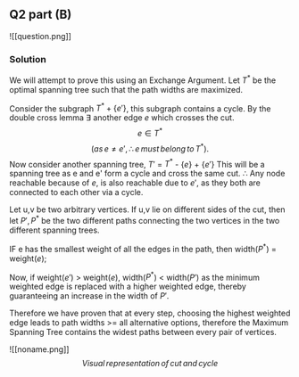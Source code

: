 
## Q2 part (B)
![[question.png]]
### Solution

We will attempt to prove this using an Exchange Argument. 
Let $T^*$ be the optimal spanning tree such that the path widths are maximized.

  
Consider the subgraph $T^*+\{e'\}$, this subgraph contains a cycle.
By the double cross lemma $\exists$ another edge $e$ which crosses the cut.
 $$e \in T^*$$ $$(as\,e\neq e', \,\therefore\,e\,must\, belong \, to \, T^*).$$
Now consider another spanning tree, $T'$ = $T^*$ - {$e$} + {$e'$}
This will be a spanning tree as e and e' form a cycle and cross the same cut.
$\therefore$ Any node reachable because of  $e$, is also reachable due to $e'$, as they both are connected to each other via a cycle.
 
Let u,v be two arbitrary vertices. If u,v lie on different sides of the cut, then let $P',P^*$ be the two different paths connecting the two vertices in the two different spanning trees.

IF e has the smallest weight of all the edges in the path, then  width($P^*$) = weight($e$);

Now, if weight($e'$) > weight($e$), width($P^*$) $<$ width($P'$) as the minimum weighted edge is replaced with a higher weighted edge, thereby  
guaranteeing an increase in the width of $P'$.

Therefore we have proven that at every step, choosing the highest weighted edge leads to path widths >= all alternative options, therefore the Maximum Spanning Tree contains the widest paths between every pair of vertices.    




![[noname.png]]$$Visual\,representation\,of\,cut\,and\,cycle$$


